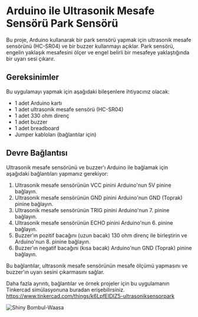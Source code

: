 # Arduino ile Ultrasonik Mesafe Sensörü Park Sensörü

Bu proje, Arduino kullanarak bir park sensörü yapmak için ultrasonik mesafe sensörünü (HC-SR04) ve bir buzzer kullanmayı açıklar. Park sensörü, engelin yaklaşık mesafesini ölçer ve engel belirli bir mesafeye yaklaştığında bir uyarı sesi çıkarır.

## Gereksinimler

Bu uygulamayı yapmak için aşağıdaki bileşenlere ihtiyacınız olacak:

- 1 adet Arduino kartı
- 1 adet ultrasonik mesafe sensörü (HC-SR04)
- 1 adet 330 ohm direnç
- 1 adet buzzer
- 1 adet breadboard
- Jumper kabloları (bağlantılar için)

## Devre Bağlantısı

Ultrasonik mesafe sensörünü ve buzzer'ı Arduino ile bağlamak için aşağıdaki bağlantıları yapmanız gerekiyor:

1. Ultrasonik mesafe sensörünün VCC pinini Arduino'nun 5V pinine bağlayın.
2. Ultrasonik mesafe sensörünün GND pinini Arduino'nun GND (Toprak) pinine bağlayın.
3. Ultrasonik mesafe sensörünün TRIG pinini Arduino'nun 7. pinine bağlayın.
4. Ultrasonik mesafe sensörünün ECHO pinini Arduino'nun 6. pinine bağlayın.
5. Buzzer'ın pozitif bacağını (uzun bacak) 130 ohm direnç ile birleştirin ve Arduino'nun 8. pinine bağlayın.
6. Buzzer'ın negatif bacağını (kısa bacak) Arduino'nun GND (Toprak) pinine bağlayın.

Bu bağlantılar, ultrasonik mesafe sensörünün mesafe ölçümü yapmasını ve buzzer'ın uyarı sesini çıkarmasını sağlar.

Daha fazla ayrıntı, bağlantılar ve örnek projeler için bu uygulamanın Tinkercad simülasyonuna buradan erişebilirsiniz.
https://www.tinkercad.com/things/k6LpfEIDIZ5-ultrasoniksensorpark

![Shiny Bombul-Waasa](https://github.com/esmanur-karatas/ardunioCircuitDesignAndCodes/assets/83882274/4400a2b4-0ddc-4b17-82bd-1c64ed398ff8)
